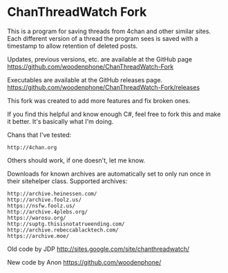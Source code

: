 # ChanThreadWatch Fork
This is a program for saving threads from 4chan and other similar sites.
Each different version of a thread the program sees is saved with a timestamp to allow retention of deleted posts.

Updates, previous versions, etc. are available at the GitHub page
https://github.com/woodenphone/ChanThreadWatch-Fork

Executables are available at the GitHub releases page.
https://github.com/woodenphone/ChanThreadWatch-Fork/releases

This fork was created to add more features and fix broken ones.


If you find this helpful and know enough C#, feel free to fork this and make it better.
It's basically what I'm doing.


Chans that I've tested:
````
http://4chan.org
````
Others should work, if one doesn't, let me know.

Downloads for known archives are automatically set to only run once in their sitehelper class.
Supported archives:
````
http://archive.heinessen.com/
http://archive.foolz.us/
https://nsfw.foolz.us/
http://archive.4plebs.org/
https://warosu.org/
http://suptg.thisisnotatrueending.com/
http://archive.rebeccablacktech.com/
https://archive.moe/
````

Old code by JDP
http://sites.google.com/site/chanthreadwatch/

New code by Anon
https://github.com/woodenphone/
